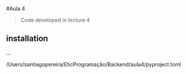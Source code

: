 #Aula 4

> Code developed in lecture 4


## installation

...

/Users/santiagopereira/EticProgramação/Backend/aula4/pyproject.toml
